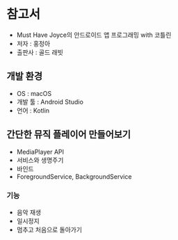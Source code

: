 # 참고서
* Must Have Joyce의 안드로이드 앱 프로그래밍 with 코틀린
* 저자 : 홍정아       
* 출판사 : 골드 래빗
## 개발 환경
* OS : macOS
* 개발 툴 : Android Studio
* 언어 : Kotlin
## 간단한 뮤직 플레이어 만들어보기
* MediaPlayer API 
* 서비스와 생명주기 
* 바인드
* ForegroundService, BackgroundService
### 기능 
* 음악 재생
* 일시정지
* 멈추고 처음으로 돌아가기
